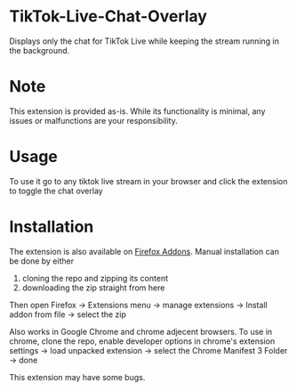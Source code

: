 # TikTok-Live-Chat-Overlay
Displays only the chat for TikTok Live while keeping the stream running in the background.

# Note
This extension is provided as-is. While its functionality is minimal, any issues or malfunctions are your responsibility. 

# Usage
To use it go to any tiktok live stream in your browser and click the extension to toggle the chat overlay

# Installation
The extension is also available on [Firefox Addons](https://addons.mozilla.org/en-US/firefox/addon/tiktok-live-chat-overlay/).
Manual installation can be done by either
1. cloning the repo and zipping its content
2. downloading the zip straight from here

Then open Firefox -> Extensions menu -> manage extensions -> Install addon from file -> select the zip

Also works in Google Chrome and chrome adjecent browsers. To use in chrome, clone the repo, enable developer options in chrome's extension settings -> load unpacked extension -> select the Chrome Manifest 3 Folder -> done


This extension may have some bugs.
